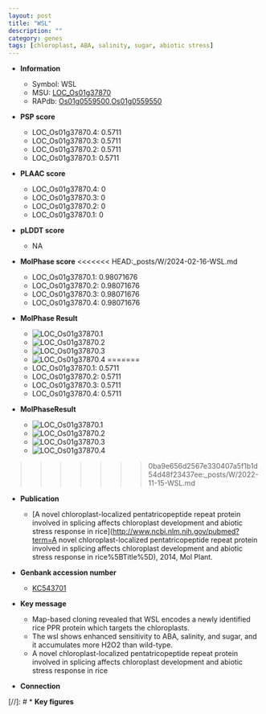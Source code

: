 ```yaml
---
layout: post
title: "WSL"
description: ""
category: genes
tags: [chloroplast, ABA, salinity, sugar, abiotic stress]
---
```


* **Information**  
    + Symbol: WSL  
    + MSU: [LOC_Os01g37870](http://rice.plantbiology.msu.edu/cgi-bin/ORF_infopage.cgi?orf=LOC_Os01g37870)  
    + RAPdb: [Os01g0559500](http://rapdb.dna.affrc.go.jp/viewer/gbrowse_details/irgsp1?name=Os01g0559500),[Os01g0559550](http://rapdb.dna.affrc.go.jp/viewer/gbrowse_details/irgsp1?name=Os01g0559550)  

* **PSP score**  
    + LOC_Os01g37870.4: 0.5711 
    + LOC_Os01g37870.3: 0.5711 
    + LOC_Os01g37870.2: 0.5711 
    + LOC_Os01g37870.1: 0.5711 

* **PLAAC score**  
    + LOC_Os01g37870.4: 0 
    + LOC_Os01g37870.3: 0 
    + LOC_Os01g37870.2: 0 
    + LOC_Os01g37870.1: 0 

* **pLDDT score**
    + NA


* **MolPhase score**
<<<<<<< HEAD:_posts/W/2024-02-16-WSL.md
    + LOC_Os01g37870.1: 0.98071676
    + LOC_Os01g37870.2: 0.98071676
    + LOC_Os01g37870.3: 0.98071676
    + LOC_Os01g37870.4: 0.98071676

* **MolPhase Result**
    + ![LOC_Os01g37870.1](https://304243504.github.io/Pictures/LOC_Os01g/LOC_Os01g37870.1.png)
    + ![LOC_Os01g37870.2](https://304243504.github.io/Pictures/LOC_Os01g/LOC_Os01g37870.2.png)
    + ![LOC_Os01g37870.3](https://304243504.github.io/Pictures/LOC_Os01g/LOC_Os01g37870.3.png)
    + ![LOC_Os01g37870.4](https://304243504.github.io/Pictures/LOC_Os01g/LOC_Os01g37870.4.png)
=======
    + LOC_Os01g37870.1: 0.5711
    + LOC_Os01g37870.2: 0.5711
    + LOC_Os01g37870.3: 0.5711
    + LOC_Os01g37870.4: 0.5711

* **MolPhaseResult**
    + ![LOC_Os01g37870.1](https://ricepsp.github.io/pictures/LOC_Os01g/LOC_Os01g37870.1.png)
    + ![LOC_Os01g37870.2](https://ricepsp.github.io/pictures/LOC_Os01g/LOC_Os01g37870.2.png)
    + ![LOC_Os01g37870.3](https://ricepsp.github.io/pictures/LOC_Os01g/LOC_Os01g37870.3.png)
    + ![LOC_Os01g37870.4](https://ricepsp.github.io/pictures/LOC_Os01g/LOC_Os01g37870.4.png)
>>>>>>> 0ba9e656d2567e330407a5f1b1d54d48f23437ee:_posts/W/2022-11-15-WSL.md

* **Publication**  
    + [A novel chloroplast-localized pentatricopeptide repeat protein involved in splicing affects chloroplast development and abiotic stress response in rice](http://www.ncbi.nlm.nih.gov/pubmed?term=A novel chloroplast-localized pentatricopeptide repeat protein involved in splicing affects chloroplast development and abiotic stress response in rice%5BTitle%5D), 2014, Mol Plant.

* **Genbank accession number**  
    + [KC543701](http://www.ncbi.nlm.nih.gov/nuccore/KC543701)

* **Key message**  
    + Map-based cloning revealed that WSL encodes a newly identified rice PPR protein which targets the chloroplasts.
    + The wsl shows enhanced sensitivity to ABA, salinity, and sugar, and it accumulates more H2O2 than wild-type.
    + A novel chloroplast-localized pentatricopeptide repeat protein involved in splicing affects chloroplast development and abiotic stress response in rice

* **Connection**  

[//]: # * **Key figures**  


